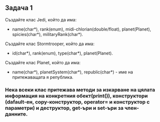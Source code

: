 ## **Задача 1**

Създайте клас Jedi, който да има:
- name(char\*), rank(enum), midi-chlorian(double/float), planet(Planet), spicies(char\*), militaryRank(char\*).

Създайте клас Stormtrooper, който да има:
- id(char\*), rank(enum), type(char\*), planet(Planet).

Създайте клас Planet, който да има:
- name(char\*), planetSystem(char\*), republic(char\*) - име на притежаващата я република.

### Нека всеки клас притежава методи за изкарване на цялата информация на конкретния обект(print()), конструктори (dafault-ен, copy-конструктор, operator= и конструктор с параметри) и деструктор, get-ъри и set-ъри за член-данните.
